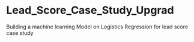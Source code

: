 # Lead_Score_Case_Study_Upgrad
Building a machine learning Model on Logistics Regression for lead score case study
